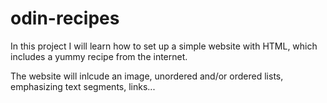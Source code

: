 # odin-recipes

In this project I will learn how to set up a simple website
with HTML, which includes a yummy recipe from the internet.

The website will inlcude an image, unordered and/or ordered lists,
emphasizing text segments, links...
